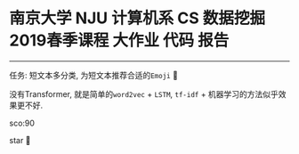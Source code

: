 # 南京大学 NJU 计算机系 CS 数据挖掘2019春季课程 大作业 代码 报告

---

任务: 短文本多分类, 为短文本推荐合适的`Emoji` :feet:

没有Transformer, 就是简单的`word2vec` + `LSTM`, `tf-idf` + 机器学习的方法似乎效果更不好.

sco:90



star :night_with_stars:
